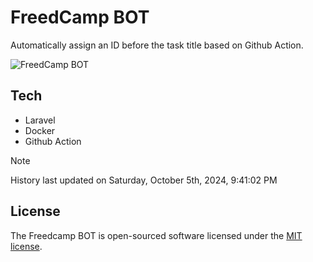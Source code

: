 # FreedCamp BOT

Automatically assign an ID before the task title based on Github Action.

![FreedCamp BOT](https://repository-images.githubusercontent.com/737932867/7d34798b-2680-471c-b089-a78a718d3d6a)

## Tech

- Laravel
- Docker
- Github Action

> [!NOTE]  
> History last updated on Saturday, October 5th, 2024, 9:41:02 PM

## License

The Freedcamp BOT is open-sourced software licensed under the [MIT license](https://opensource.org/licenses/MIT).
